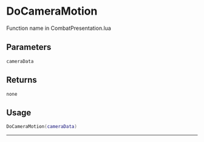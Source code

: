 # DoCameraMotion
Function name in CombatPresentation.lua
## Parameters
`cameraData`
## Returns
`none`
## Usage
```lua
DoCameraMotion(cameraData)
```
---
